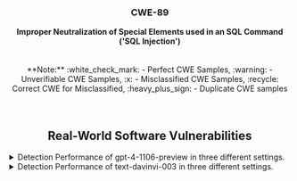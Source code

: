 <p align="center">
  </a>
  <h3 align="center">CWE-89</a></h3>
  <p align="center">
    <b>Improper Neutralization of Special Elements used in an SQL Command ('SQL Injection')</b><br><br><br> **Note:** :white_check_mark: - Perfect CWE Samples, :warning: - Unverifiable CWE Samples, :x: - Misclassified CWE Samples, :recycle: Correct CWE for Misclassified, :heavy_plus_sign: - Duplicate CWE samples <br><br><br>
  </p>
</p>
<div align="center">

## Real-World Software Vulnerabilities

</div>

<details>
<summary>Detection Performance of gpt-4-1106-preview in three different settings.</summary><br>


<h3>
    <b>
        <div align="center">
            :white_check_mark: - Perfect CWE Samples
        </div>
    </b>
</h3>
  
<div align="center">

|  Sample   |  gpt-4-1106 (No explanation) | gpt-4-1106-CWEtype  | gpt-4-1106 (with explanation)  | gpt-4-1106-CWEtype  | gpt-4-1106 (with explanation and highlighted code segment) | gpt-4-1106-CWEtype |
|-----------|------------------------|---------------------|-----------------------------|---------------------------|-----------------------------------|-------------------|
|   CWE89-57                                    |  Yes  |  CWE-120 (80%)  |  Yes  |  CWE-120 (90%)  |  Yes  |  CWE-20 (80%)  **code: Yes (1/1)** |
|   CWE89-1063                                  |  Yes  |  CWE-20 (80%)   |  Yes  |  CWE-20 (90%)   |  Yes  |  CWE-20 (80%)  **code: Yes (1/1)** |
|  :x: CWE89-1484 [:recycle: CWE-120]  |  Yes  |  **CWE-120 (80%)**  |  Yes  |  **CWE-120 (90%)**  |  Yes  |  **CWE-120 (90%)**  code: No    |
|  :x: CWE89-1671 [:recycle: CWE-89, CWE-120]    |  Yes  |  **CWE-120 (80%)**  |  Yes  |  **CWE-120 (90%)**, CWE-170 (80%), CWE-391 (70%)  |  Yes  |  **CWE-120 (90%)**  code: No    |
|  :heavy_plus_sign: CWE89-1691                 |  Yes  |  CWE-120 (80%)  |  Yes  |  CWE-120 (90%), CWE-170 (80%), CWE-391 (70%)  |  Yes  |  CWE-120 (90%)  code: No    |
|  Total                                        |  5/5  |  1/5            |  5/5  |  1/5            |  5/5  |  1/5                        |

</div>
</details>


<details>
  <summary>Detection Performance of text-davinvi-003 in three different settings.</summary><br>


  <h3>
    <b>
        <div align="center">
            :white_check_mark: - Perfect CWE Samples
        </div>
    </b>
</h3>

<div align="center">

|  Sample   |  text-davinvi-003 (No explanation) | text-davinvi-003-CWEtype  | text-davinvi-003 (with explanation)  | text-davinvi-003-CWEtype  | text-davinvi-003 (with explanation and highlighted code segment) | text-davinvi-003-CWEtype |
|-----------|------------------------|---------------------|-----------------------------|---------------------------|-----------------------------------|-------------------|
|   CWE89-57                     |  No   |  -                                                              |  Yes  |  CWE-119 (100%)      |  No   |  -   |
|   CWE89-1063                   |  No   |  -                                                              |  No   |  -                   |  No   |  -   |
|  Total                         |  0/2  |  0/2                                                            |  1/2  |  0/2                 |  0/2  |  0/2 |
</div>


  <h3>
    <b>
        <div align="center">
            :x: - Misclassified CWE Samples, :recycle: Correct CWE for Misclassified
        </div>
    </b>
</h3>

<div align="center">

|  Sample   |  text-davinvi-003 (No explanation) | text-davinvi-003-CWEtype  | text-davinvi-003 (with explanation)  | text-davinvi-003-CWEtype  | text-davinvi-003 (with explanation and highlighted code segment) | text-davinvi-003-CWEtype |
|-----------|------------------------|---------------------|-----------------------------|---------------------------|-----------------------------------|-------------------|
|  :x: CWE89-1484 [:recycle: CWE-120]  |  Yes  |  **CWE-120 (90%)**, CWE-457 (90%), CWE-20 (90%), CWE-676 (90%)  |  Yes  |  **CWE-120 (90%)**   |  Yes  |  CWE-119 (90%)  code: No    |
|  :x: CWE89-1671 [:recycle: CWE-89, CWE-120]                |  Yes  |  **CWE-120 (90%)**                                              |  Yes  |  CWE-119 (95%)       |  Yes  |  CWE-119 (90%)  code: No    |
|  Total                         |  2/2  |  1/2                                                            |  2/2  |  1/2                 |  2/2  |  0/2                        |
</div>

  <h3>
    <b>
        <div align="center">
            :heavy_plus_sign: - Duplicate CWE samples
        </div>
    </b>
</h3>

<div align="center">

|  Sample   |  text-davinvi-003 (No explanation) | text-davinvi-003-CWEtype  | text-davinvi-003 (with explanation)  | text-davinvi-003-CWEtype  | text-davinvi-003 (with explanation and highlighted code segment) | text-davinvi-003-CWEtype |
|-----------|------------------------|---------------------|-----------------------------|---------------------------|-----------------------------------|-------------------|
|  :heavy_plus_sign: CWE89-1691  |  Yes  |  CWE-120 (90%)                                                  |  Yes  |  CWE-119 (95%)       |  Yes  |  CWE-119 (90%)  code: No    |

</div>
</details>
